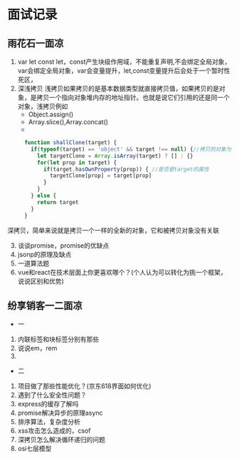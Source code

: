 # 面试记录
## 雨花石一面凉
1. var let const
  let，const产生块级作用域，不能重复声明,不会绑定全局对象，var会绑定全局对象，var会变量提升，let,const变量提升后会处于一个暂时性死区，
2. 深浅拷贝
  浅拷贝如果拷贝的是基本数据类型就直接拷贝值，如果拷贝的是对象，是拷贝一个指向对象堆内存的地址指针。也就是说它们引用的还是同一个对象，浅拷贝例如
    - Object.assign()
    - Array.slice(),Array.concat()
    - 
    ```js
      function shallClone(target) {
        if(typeof(target) == 'object' && target !== null) {//拷贝的对象为引用类型
          let targetClone = Array.isArray(target) ? [] : {}
          for(let prop in target) {
            if(target.hasOwnProperty(prop)) { //是否是target的属性
              targetClone[prop] = target[prop]
            }
          }
        } else {
          return target
        }
      }
    ```
  深拷贝，简单来说就是拷贝一个一样的全新的对象，它和被拷贝对象没有关联

3. 谈谈promise，promise的优缺点
4. jsonp的原理及缺点
5. 一道算法题
6. vue和react在技术层面上你更喜欢哪个？(个人认为可以转化为挑一个框架，说说区别和优势)

## 纷享销客一二面凉
- 一
1. 内联标签和块标签分别有那些
2. 说说em，rem
3. 
- 二
1. 项目做了那些性能优化？(京东618界面如何优化)
2. 遇到了什么安全性问题？
3. express的缓存了解吗
4. promise解决异步的原理async
5. 排序算法，复杂度分析
6. xss攻击怎么造成的，csof
4. 深拷贝怎么解决循环递归的问题
5. osi七层模型